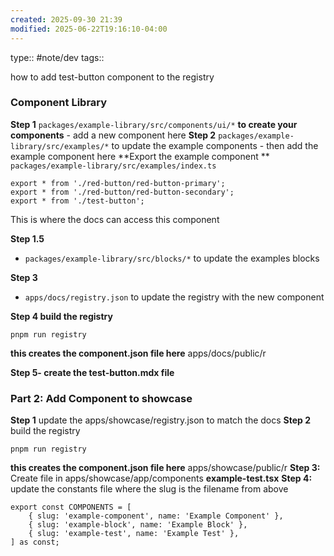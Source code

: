 ```yaml
---
created: 2025-09-30 21:39
modified: 2025-06-22T19:16:10-04:00
---
```

type:: #note/dev
tags::

how to add test-button component to the registry

### Component Library

**Step 1**
`packages/example-library/src/components/ui/*` **to create your components**
	- add a new component here
**Step 2**
`packages/example-library/src/examples/*` to update the example components
	- then add the example component here
**Export the example component **
`packages/example-library/src/examples/index.ts`
```
export * from './red-button/red-button-primary';
export * from './red-button/red-button-secondary';
export * from './test-button';
```
This is where the docs can access this component

**Step 1.5**
- `packages/example-library/src/blocks/*` to update the examples blocks


**Step 3**
- `apps/docs/registry.json` to update the registry with the new component

**Step 4 build the registry**
```
pnpm run registry
```
**this creates the component.json file here**
apps/docs/public/r

**Step 5- create the test-button.mdx file**

### Part 2: Add Component to showcase
**Step 1** update the apps/showcase/registry.json to match the docs
**Step 2** build the registry
```
pnpm run registry
```
**this creates the component.json file here**
apps/showcase/public/r
**Step 3:** Create file in apps/showcase/app/components
**example-test.tsx**
**Step 4:** update the constants file where the slug is the filename from above
```
export const COMPONENTS = [
    { slug: 'example-component', name: 'Example Component' },
    { slug: 'example-block', name: 'Example Block' },
    { slug: 'example-test', name: 'Example Test' },
] as const;

```
